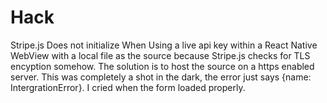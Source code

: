 # Hack

Stripe.js Does not initialize When Using a live api key within a React Native WebView with a local file as the source because Stripe.js checks for TLS encyption somehow. The solution is to host the source on a https enabled server. This was completely a shot in the dark, the error just says {name: IntergrationError}. I cried when the form loaded properly.
